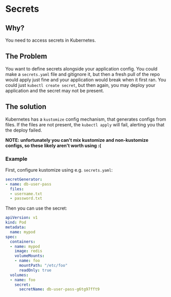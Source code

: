 # Secrets
## Why?
You need to access secrets in Kubernetes.

## The Problem
You want to define secrets alongside your application config. You could make a `secrets.yaml` file and gitignore it, but then a fresh pull of the repo would apply just fine and your application would break when it first ran. You could just `kubectl create secret`, but then again, you may deploy your application and the secret may not be present.

## The solution
Kubernetes has a `kustomize` config mechanism, that generates configs from files. If the files are not present, the `kubectl apply` will fail, alerting you that the deploy failed.

**NOTE: unfortunately you can't mix kustomize and non-kustomize configs, so these likely aren't worth using :(**

### Example
First, configure kustomize using e.g. `secrets.yaml`:
```yaml
secretGenerator:
- name: db-user-pass
  files:
  - username.txt
  - password.txt
```

Then you can use the secret:
```yaml
apiVersion: v1
kind: Pod
metadata:
  name: mypod
spec:
  containers:
  - name: mypod
    image: redis
    volumeMounts:
    - name: foo
      mountPath: "/etc/foo"
      readOnly: true
  volumes:
  - name: foo
    secret:
      secretName: db-user-pass-g6tg97fft9
```

